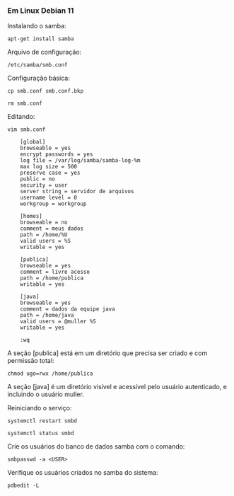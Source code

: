 ### Em Linux Debian 11

Instalando o samba:

    apt-get install samba

Arquivo de configuração:

    /etc/samba/smb.conf

Configuração básica:

    cp smb.conf smb.conf.bkp

    rm smb.conf

Editando:

    vim smb.conf

        [global]
        browseable = yes    
        encrypt passwords = yes 
        log file = /var/log/samba/samba-log-%m  
        max log size = 500  
        preserve case = yes 
        public = no 
        security = user 
        server string = servidor de arquivos    
        username level = 0  
        workgroup = workgroup   

        [homes]
        browseable = no		
        comment = meus dados    
        path = /home/%U 
        valid users = %S
        writable = yes  

        [publica]
        browseable = yes    
        comment = livre acesso  
        path = /home/publica    
        writable = yes  

        [java]
        browseable = yes	
        comment = dados da equipe java
        path = /home/java	
        valid users = @muller %S    
        writable = yes

        :wq

A seção [publica] está em um diretório que precisa ser criado e com permissão total:

    chmod ugo=rwx /home/publica

A seção [java] é um diretório visível e acessível pelo usuário autenticado, e incluindo o usuário muller.

Reiniciando o serviço:

    systemctl restart smbd

    systemctl status smbd

Crie os usuários do banco de dados samba com o comando:

    smbpasswd -a <USER>

Verifique os usuários criados no samba do sistema:

    pdbedit -L